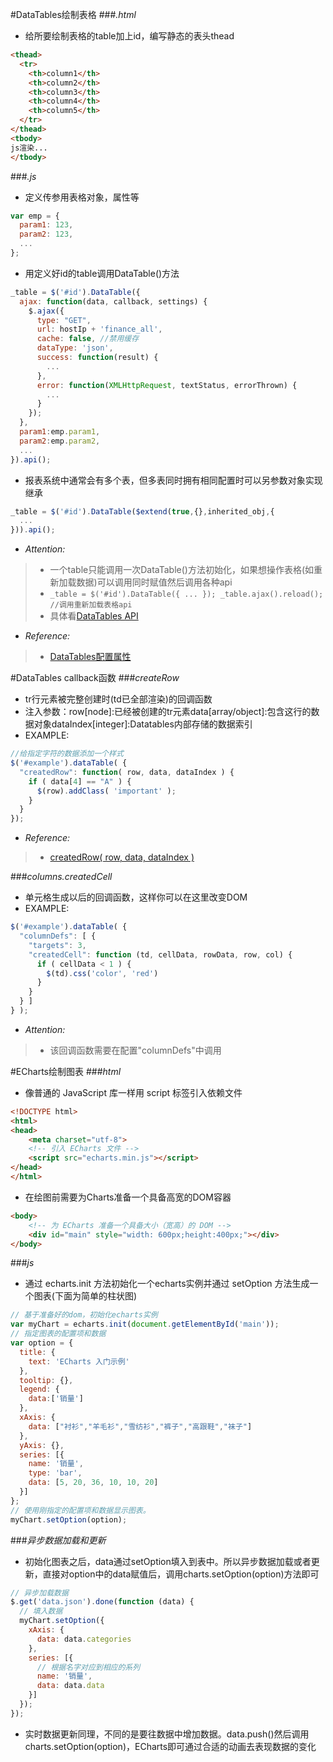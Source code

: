 #DataTables绘制表格
###*.html*
- 给所要绘制表格的table加上id，编写静态的表头thead
```html
<thead>
  <tr>
    <th>column1</th>
    <th>column2</th>
    <th>column3</th>
    <th>column4</th>
    <th>column5</th>
  </tr>
</thead>
<tbody>
js渲染...
</tbody>
```
###*.js*
- 定义传参用表格对象，属性等
```js
var emp = {
  param1: 123,
  param2: 123,
  ...
};
```
- 用定义好id的table调用DataTable()方法
```js
_table = $('#id').DataTable({
  ajax: function(data, callback, settings) {
    $.ajax({
      type: "GET",
      url: hostIp + 'finance_all',
      cache: false, //禁用缓存
      dataType: 'json',
      success: function(result) {
        ...
      },
      error: function(XMLHttpRequest, textStatus, errorThrown) {
        ...
      }
    });
  },
  param1:emp.param1,
  param2:emp.param2,
  ...
}).api();
```
- 报表系统中通常会有多个表，但多表同时拥有相同配置时可以另参数对象实现继承
```js
_table = $('#id').DataTable($extend(true,{},inherited_obj,{
  ...
})).api();
```
- *Attention:*
>- 一个table只能调用一次DataTable()方法初始化，如果想操作表格(如重新加载数据)可以调用同时赋值然后调用各种api
>-  ``
  _table = $('#id').DataTable({
    ...
  });
  _table.ajax().reload(); //调用重新加载表格api
  ``
>- 具体看[DataTables API](http://datatables.club/reference/api/)
- *Reference:*
>- [DataTables配置属性](http://datatables.club/reference/option/)


#DataTables callback函数
###*createRow*
- tr行元素被完整创建时(td已全部渲染)的回调函数
- 注入参数：</vbr>row[node]:已经被创建的tr元素</vbr>data[array/object]:包含这行的数据对象</vbr>dataIndex[integer]:Datatables内部存储的数据索引
- EXAMPLE:
```js
//给指定字符的数据添加一个样式
$('#example').dataTable( {
  "createdRow": function( row, data, dataIndex ) {
    if ( data[4] == "A" ) {
      $(row).addClass( 'important' );
    }
  }
});
```
- *Reference:*
>- [createdRow( row, data, dataIndex )](http://datatables.club/reference/option/createdRow.html)

###*columns.createdCell*
- 单元格生成以后的回调函数，这样你可以在这里改变DOM
- EXAMPLE:
```js
$('#example').dataTable( {
  "columnDefs": [ {
    "targets": 3,
    "createdCell": function (td, cellData, rowData, row, col) {
      if ( cellData < 1 ) {
        $(td).css('color', 'red')
      }
    }
  } ]
} );
```
- *Attention:*
>- 该回调函数需要在配置"columnDefs"中调用


#ECharts绘制图表
###*html*
- 像普通的 JavaScript 库一样用 script 标签引入依赖文件
```html
<!DOCTYPE html>
<html>
<head>
    <meta charset="utf-8">
    <!-- 引入 ECharts 文件 -->
    <script src="echarts.min.js"></script>
</head>
</html>
```
- 在绘图前需要为Charts准备一个具备高宽的DOM容器
```html
<body>
    <!-- 为 ECharts 准备一个具备大小（宽高）的 DOM -->
    <div id="main" style="width: 600px;height:400px;"></div>
</body>
```

###*js*
- 通过 echarts.init 方法初始化一个echarts实例并通过 setOption 方法生成一个图表(下面为简单的柱状图)
```js
// 基于准备好的dom，初始化echarts实例
var myChart = echarts.init(document.getElementById('main'));
// 指定图表的配置项和数据
var option = {
  title: {
    text: 'ECharts 入门示例'
  },
  tooltip: {},
  legend: {
    data:['销量']
  },
  xAxis: {
    data: ["衬衫","羊毛衫","雪纺衫","裤子","高跟鞋","袜子"]
  },
  yAxis: {},
  series: [{
    name: '销量',
    type: 'bar',
    data: [5, 20, 36, 10, 10, 20]
  }]
};
// 使用刚指定的配置项和数据显示图表。
myChart.setOption(option);
```

###*异步数据加载和更新*
- 初始化图表之后，data通过setOption填入到表中。所以异步数据加载或者更新，直接对option中的data赋值后，调用charts.setOption(option)方法即可
```js
// 异步加载数据
$.get('data.json').done(function (data) {
  // 填入数据
  myChart.setOption({
    xAxis: {
      data: data.categories
    },
    series: [{
      // 根据名字对应到相应的系列
      name: '销量',
      data: data.data
    }]
  });
});
```
- 实时数据更新同理，不同的是要往数据中增加数据。data.push()然后调用charts.setOption(option)，ECharts即可通过合适的动画去表现数据的变化
